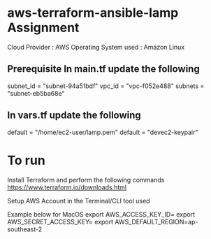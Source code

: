 # aws-terraform-ansible-lamp Assignment

Cloud Provider : AWS
Operating System used :  Amazon Linux

Prerequisite
In main.tf update the following
-----------
subnet_id = "subnet-94a51bdf"
vpc_id    = "vpc-f052e488"
subnets   = "subnet-eb5ba68e"

In vars.tf update the following
 ----------
 default = "/home/ec2-user/lamp.pem"
 default = "devec2-keypair"

To run
========

Install Terraform and perform the following commands
https://www.terraform.io/downloads.html

Setup AWS Account in the Terminal/CLI tool used

Example below for MacOS
export AWS_ACCESS_KEY_ID=
export AWS_SECRET_ACCESS_KEY=
export AWS_DEFAULT_REGION=ap-southeast-2 
